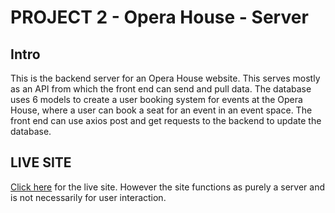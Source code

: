 # PROJECT 2 - Opera House - Server

## Intro
This is the backend server for an Opera House website. This serves mostly as an API from which the front end can send and pull data. The database uses 6 models to create a user booking system for events at the Opera House, where a user can book a seat for an event in an event space. The front end can use axios post and get requests to the backend to update the database.

## LIVE SITE
[Click here](https://operahouse-server.herokuapp.com/) for the live site. However the site functions as purely a server and is not necessarily for user interaction.
